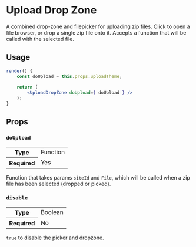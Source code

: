 Upload Drop Zone
================

A combined drop-zone and filepicker for uploading zip files. Click to open a file browser, or drop a single zip file onto it. Accepts a function that will be called with the selected file.

## Usage

```jsx
render() {
	const doUpload = this.props.uploadTheme;
	
	return (
		<UploadDropZone doUpload={ doUpload } />
	);
}
```

## Props

### `doUpload`

<table>
	<tr><th>Type</th><td>Function</td></tr>
	<tr><th>Required</th><td>Yes</td></tr>
</table>

Function that takes params `siteId` and `File`, which will be called when a zip file has been selected (dropped or picked).

### `disable`

<table>
	<tr><th>Type</th><td>Boolean</td></tr>
	<tr><th>Required</th><td>No</td></tr>
</table>

`true` to disable the picker and dropzone.

